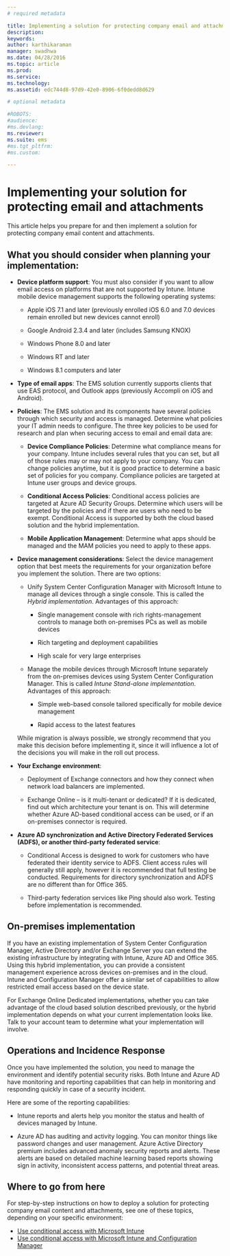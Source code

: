 ```yaml
---
# required metadata

title: Implementing a solution for protecting company email and attachments
description:
keywords:
author: karthikaraman
manager: swadhwa
ms.date: 04/28/2016
ms.topic: article
ms.prod:
ms.service:
ms.technology:
ms.assetid: edc744d8-97d9-42e0-8906-6f0dedd8d629

# optional metadata

#ROBOTS:
#audience:
#ms.devlang:
ms.reviewer: 
ms.suite: ems
#ms.tgt_pltfrm:
#ms.custom:

---
```


# Implementing your solution for protecting email and attachments
This article helps you prepare for and then implement a solution for protecting company email content and attachments.

## What you should consider when planning your implementation:

-   **Device platform support**: You must also consider if you want to allow email access on platforms that are not supported by Intune. Intune mobile device management supports the following operating systems:

    -   Apple iOS 7.1 and later (previously enrolled iOS 6.0 and 7.0 devices remain enrolled but new devices cannot enroll)

    -   Google Android 2.3.4 and later (includes Samsung KNOX)

    -   Windows Phone 8.0 and later

    -   Windows RT and later

    -   Windows 8.1 computers and later

-   **Type of email apps**: The EMS solution currently supports clients that use EAS protocol, and Outlook apps (previously Accompli on iOS and Android).

-   **Policies**: The EMS solution and its components have several policies through which security and access is managed. Determine what policies your IT admin needs to configure. The three key policies to be used for research and plan when securing access to email and email data are:

    -   **Device Compliance Policies**: Determine what compliance means for your company. Intune includes several rules that you can set, but all of those rules may or may not apply to your company. You can change policies anytime, but it is good practice to
        determine a basic set of policies for you company. Compliance policies are targeted at Intune user groups and device groups.

    -   **Conditional Access Policies**: Conditional access policies are targeted at Azure AD Security Groups. Determine which users will be targeted by the policies and if there are users who need to be exempt. Conditional Access is supported by both the cloud based solution and the hybrid implementation.

    -   **Mobile Application Management**: Determine what apps should be managed and the MAM policies you need to apply to these apps.

-   **Device management considerations**: Select the device management option that best meets the requirements for your organization before you implement the solution. There are two options:

    -   Unify System Center Configuration Manager with Microsoft Intune to manage all devices through a single console. This is called the *Hybrid implementation*. Advantages of this approach:

        -   Single management console with rich rights-management controls to manage both on-premises PCs as well as mobile devices

        -   Rich targeting and deployment capabilities

        -   High scale for very large enterprises

    -   Manage the mobile devices through Microsoft Intune separately from the on-premises devices using System Center Configuration Manager. This is called *Intune Stand-alone implementation*. Advantages of this approach:

        -   Simple web-based console tailored specifically for mobile device management

        -   Rapid access to the latest features

    While migration is always possible, we strongly recommend that you make this decision before implementing it, since it will influence a lot of the decisions you will make in the roll out process.

-   **Your Exchange environment**:

    -   Deployment of Exchange connectors and how they connect when network load balancers are implemented.

    -   Exchange Online – is it multi-tenant or dedicated? If it is dedicated, find out which architecture your tenant is on. This will determine whether Azure AD-based conditional access can be used, or if an on-premises connector is required.

-   **Azure AD synchronization and Active Directory Federated Services (ADFS), or another third-party federated service**:

    -   Conditional Access is designed to work for customers who have federated their identity service to ADFS. Client access rules will generally still apply, however it is recommended that full testing be conducted. Requirements for directory synchronization and ADFS are no different than for Office 365.

    -   Third-party federation services like Ping should also work. Testing before implementation is recommended.

## On-premises implementation
If you have an existing implementation of System Center Configuration Manager, Active Directory and/or Exchange Server you can extend the existing infrastructure by integrating with Intune, Azure AD and Office 365. Using this hybrid implementation, you can provide a consistent management experience across devices on-premises and in the cloud. Intune and Configuration Manager offer a similar set of capabilities to allow restricted email access based on the device state.

For Exchange Online Dedicated implementations, whether you can take advantage of the cloud based solution described previously, or the hybrid implementation depends on what your current implementation looks like. Talk to your account team to determine what your implementation will involve.

## Operations and Incidence Response
Once you have implemented the solution, you need to manage the environment and identify potential security risks. Both Intune and Azure AD have monitoring and reporting capabilities that can help in monitoring and responding quickly in case of a security incident.

Here are some of the reporting capabilities:

-   Intune reports and alerts help you monitor the status and health of devices managed by Intune.

-   Azure AD has auditing and activity logging. You can monitor things like password changes and user management. Azure Active Directory premium includes advanced anomaly security reports and alerts. These alerts are based on detailed machine learning based reports showing sign in activity, inconsistent access patterns, and potential threat areas.

## Where to go from here
For step-by-step instructions on how to deploy a solution for protecting company email content and attachments, see one of these topics, depending on your specific environment:

- [Use conditional access with Microsoft Intune](conditional-access-intune.md)
- [Use conditional access with Microsoft Intune and Configuration Manager](conditional-access-intune-configmgr.md)
